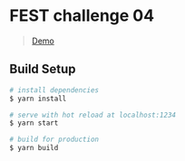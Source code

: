 # FEST challenge 04

> [Demo](https://gsap-slider.christofferberg.now.sh/)

## Build Setup

```bash
# install dependencies
$ yarn install

# serve with hot reload at localhost:1234
$ yarn start

# build for production
$ yarn build
```
